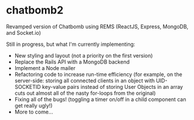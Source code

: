 # chatbomb2

Revamped version of Chatbomb using REMS (ReactJS, Express, MongoDB, and Socket.io)

Still in progress, but what I'm currently implementing:
<ul>
<li>New styling and layout (not a priority on the first version)</li>
<li>Replace the Rails API with a MongoDB backend</li>
<li>Implement a Node mailer</li>
<li>Refactoring code to increase run-time efficiency (for example, on the server-side: storing all connected clients in an object with UID-SOCKETID key-value pairs instead of storing User Objects in an array cuts out almost all of the nasty for-loops from the original)</li>
<li>Fixing all of the bugs! (toggling a timer on/off in a child component can get really ugly!)</li>
<li>More to come...</li>
</ul>
